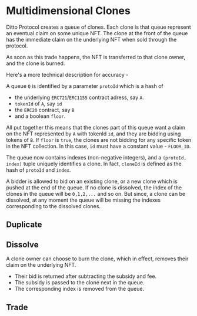# Multidimensional Clones

Ditto Protocol creates a queue of clones. Each clone is that queue represent an eventual claim on some unique NFT. The clone at the front of the queue has the immediate claim on the underlying NFT when sold through the protocol.

As soon as this trade happens, the NFT is transferred to that clone owner, and the clone is burned.

Here's a more technical description for accuracy -

A queue `Q` is identified by a parameter `protoId` which is a hash of
- the underlying `ERC721`/`ERC1155` contract adress, say `A`.
- `tokenId` of `A`, say `id`
- the `ERC20` contract, say `B`
- and a boolean `floor`.

All put together this means that the clones part of this queue want a claim on the NFT represented by `A` with tokenId `id`, and they are bidding using tokens of `B`. If `floor` is `true`, the clones are not bidding for any specific token in the NFT collection. In this case, `id` must have a constant value - `FLOOR_ID`.

The queue now contains indexes (non-negative integers), and a `(protoId, index)` tuple uniquely identifies a clone. In fact, `cloneId` is defined as the hash of `protoId` and `index`.

A bidder is allowed to bid on an existing clone, or a new clone which is pushed at the end of the queue. If no clone is dissolved, the index of the clones in the queue will be `0,1,2,...` and so on. But since, a clone can be dissolved, at any moment the queue will be missing the indexes corresponding to the dissolved clones.

## Duplicate

## Dissolve
A clone owner can choose to burn the clone, which in effect, removes their claim on the underlying NFT.
- Their bid is returned after subtracting the subsidy and fee.
- The subsidy is passed to the clone next in the queue.
- The corresponding index is removed from the queue.

## Trade